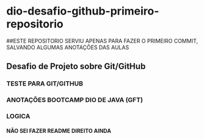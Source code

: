 # dio-desafio-github-primeiro-repositorio
##ESTE REPOSITORIO SERVIU APENAS PARA FAZER O PRIMEIRO COMMIT, SALVANDO ALGUMAS ANOTAÇÕES DAS AULAS
## Desafio de Projeto sobre Git/GitHub
### TESTE PARA GIT/GITHUB 
### ANOTAÇÕES BOOTCAMP DIO DE JAVA (GFT)
### LOGICA
#### NÃO SEI FAZER README DIREITO AINDA

